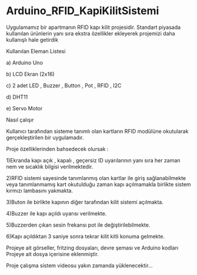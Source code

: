# Arduino_RFID_KapiKilitSistemi
Uygulamamız bir apartmanın RFID kapı kilit projesidir. Standart piyasada kullanılan ürünlerin yanı sıra ekstra özellikler ekleyerek projemizi daha kullanışlı hale getirdik

Kullanılan Eleman Listesi

a) Arduino Uno

b) LCD Ekran (2x16)	 

c) 2 adet LED , Buzzer , Button , Pot , RFID , I2C

d) DHT11	

e) Servo Motor	 


Nasıl çalışır


Kullanıcı tarafından sisteme tanımlı olan kartların RFID modülüne okutularak gerçekleştirilen bir uygulamadır.

Proje özelliklerinden bahsedecek olursak :

1)Ekranda kapı açık , kapalı , geçersiz ID uyarılarının yanı sıra her zaman nem ve sıcaklık bilgisi verilmektedir.

2)RFID sistemi sayesinde tanımlanmış olan kartlar ile giriş sağlanabilmekte veya tanımlanmamış kart okutulduğu zaman kapı açılmamakla birlikte sistem kırmızı lambasını yakmakta.

3)Buton ile birlikte kapının diğer tarafından kilit sistemi açılmakta.

4)Buzzer ile kapı açıldı uyarısı verilmekte.

5)Buzzerden çıkan sesin frekansı pot ile değiştirilebilmekte.

6)Kapı açıldıktan 3 saniye sonra tekrar kilit kitli konuma gelmekte.

Projeye ait görseller, fritzing dosyaları, devre şeması ve Arduino kodları Projeye ait dosya içerisine eklenmiştir. 

Proje çalışma sistem videosu yakın zamanda yüklenecektir...



